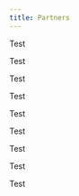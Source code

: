 ```yaml
---
title: Partners
---
```


<div class="randomize_plz">

<div class="bloc bloc1">
    <p>Test</p>
</div>

<div class="bloc bloc2h">
    <p>Test</p>
</div>

<div class="bloc bloc2h">
    <p>Test</p>
</div>

<div class="bloc bloc2v2h">
    <p>Test</p>
</div>

<div class="bloc bloc2v">
    <p>Test</p>
</div>

<div class="bloc bloc2v">
    <p>Test</p>
</div>

<div class="bloc bloc2h">
    <p>Test</p>
</div>

<div class="bloc bloc1">
    <p>Test</p>
</div>

<div class="bloc bloc1">
    <p>Test</p>
</div>

</div>

